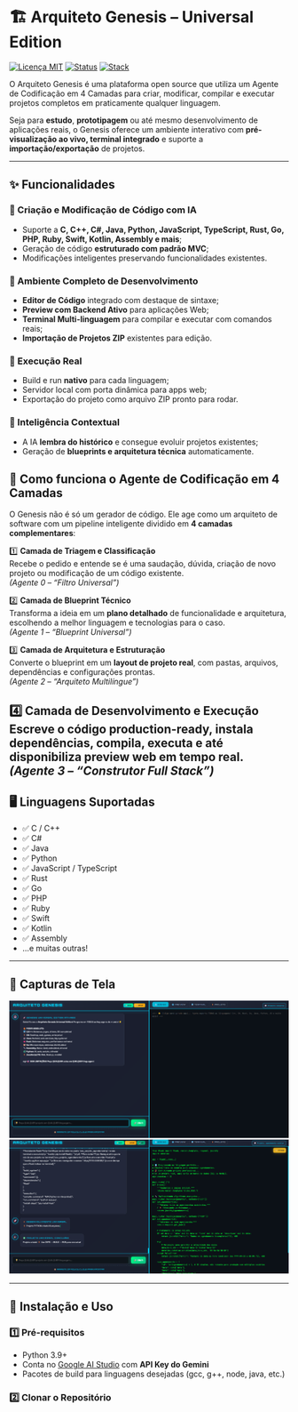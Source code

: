 # 🏗️ Arquiteto Genesis – Universal Edition

[![Licença MIT](https://img.shields.io/badge/license-MIT-green.svg)](LICENSE)
[![Status](https://img.shields.io/badge/status-ativo-brightgreen.svg)]()
[![Stack](https://img.shields.io/badge/stack-Flask%20%2B%20Google%20Gemini-blue.svg)]()

O Arquiteto Genesis é uma plataforma open source que utiliza um Agente de Codificação em 4 Camadas para criar, modificar, compilar e executar projetos completos em praticamente qualquer linguagem.

Seja para **estudo**, **prototipagem** ou até mesmo desenvolvimento de aplicações reais, o Genesis oferece um ambiente interativo com **pré-visualização ao vivo, terminal integrado** e suporte a **importação/exportação** de projetos.

---

## ✨ Funcionalidades

### 🔹 Criação e Modificação de Código com IA
- Suporte a **C, C++, C#, Java, Python, JavaScript, TypeScript, Rust, Go, PHP, Ruby, Swift, Kotlin, Assembly e mais**;
- Geração de código **estruturado com padrão MVC**;
- Modificações inteligentes preservando funcionalidades existentes.

### 🔹 Ambiente Completo de Desenvolvimento
- **Editor de Código** integrado com destaque de sintaxe;
- **Preview com Backend Ativo** para aplicações Web;
- **Terminal Multi-linguagem** para compilar e executar com comandos reais;
- **Importação de Projetos ZIP** existentes para edição.

### 🔹 Execução Real
- Build e run **nativo** para cada linguagem;
- Servidor local com porta dinâmica para apps web;
- Exportação do projeto como arquivo ZIP pronto para rodar.

### 🔹 Inteligência Contextual
- A IA **lembra do histórico** e consegue evoluir projetos existentes;
- Geração de **blueprints e arquitetura técnica** automaticamente.

  
## 🧩 Como funciona o Agente de Codificação em 4 Camadas

O Genesis não é só um gerador de código. Ele age como um arquiteto de software com um pipeline inteligente dividido em **4 camadas complementares**:

1️⃣ **Camada de Triagem e Classificação**  
Recebe o pedido e entende se é uma saudação, dúvida, criação de novo projeto ou modificação de um código existente.  
*(Agente 0 – “Filtro Universal”)*  

2️⃣ **Camada de Blueprint Técnico**  
Transforma a ideia em um **plano detalhado** de funcionalidade e arquitetura, escolhendo a melhor linguagem e tecnologias para o caso.  
*(Agente 1 – “Blueprint Universal”)*  

3️⃣ **Camada de Arquitetura e Estruturação**  
Converte o blueprint em um **layout de projeto real**, com pastas, arquivos, dependências e configurações prontas.  
*(Agente 2 – “Arquiteto Multilíngue”)*  

4️⃣ **Camada de Desenvolvimento e Execução**  
Escreve o código **production-ready**, instala dependências, compila, executa e até disponibiliza preview web em tempo real.  
*(Agente 3 – “Construtor Full Stack”)*
---

## 🖥️ Linguagens Suportadas
- ✅ C / C++
- ✅ C#
- ✅ Java
- ✅ Python
- ✅ JavaScript / TypeScript
- ✅ Rust
- ✅ Go
- ✅ PHP
- ✅ Ruby
- ✅ Swift
- ✅ Kotlin
- ✅ Assembly
- ...e muitas outras!

---

## 📸 Capturas de Tela 

![Exemplo 1](docs/screenshot1.png)  
![Exemplo 2](docs/screenshot2.png)

---

## 🚀 Instalação e Uso

### 1️⃣ Pré-requisitos
- Python 3.9+
- Conta no [Google AI Studio](https://ai.google.dev/) com **API Key do Gemini**
- Pacotes de build para linguagens desejadas (gcc, g++, node, java, etc.)

### 2️⃣ Clonar o Repositório
